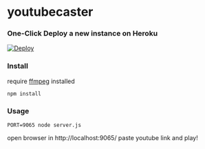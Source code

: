 # youtubecaster


### One-Click Deploy a new instance on Heroku
[![Deploy](https://www.herokucdn.com/deploy/button.png)](https://heroku.com/deploy?template=https://github.com/stefanocudini/youtubecaster//tree/master)

### Install

require [ffmpeg](https://ffmpeg.org/) installed

```
npm install
```

### Usage

```
PORT=9065 node server.js
```
open browser in http://localhost:9065/ paste youtube link and play!
